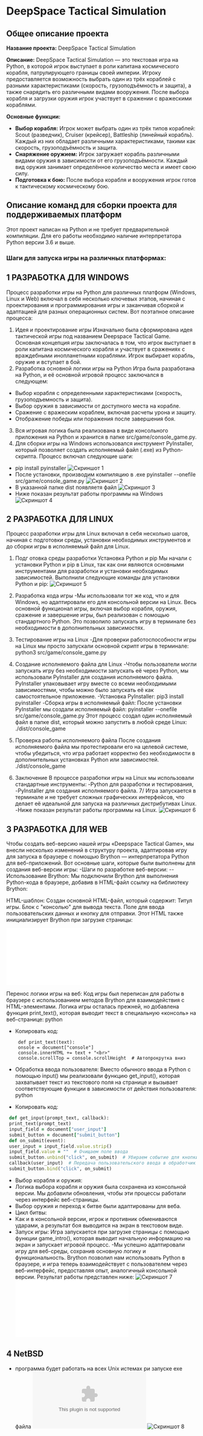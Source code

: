 # DeepSpace Tactical Simulation

## Общее описание проекта
**Название проекта:** DeepSpace Tactical Simulation

**Описание:**
DeepSpace Tactical Simulation — это текстовая игра на Python, в которой игрок выступает в роли капитана космического корабля, патрулирующего границы своей империи. Игроку предоставляется возможность выбрать один из трёх кораблей с разными характеристиками (скорость, грузоподъёмность и защита), а также снарядить его различными видами вооружения. После выбора корабля и загрузки оружия игрок участвует в сражении с вражескими кораблями.

**Основные функции:**
- **Выбор корабля:** Игрок может выбрать один из трёх типов кораблей: Scout (разведчик), Cruiser (крейсер), Battleship (линейный корабль). Каждый из них обладает различными характеристиками, такими как скорость, грузоподъёмность и защита.
- **Снаряжение оружием:** Игрок загружает корабль различными видами оружия в зависимости от его грузоподъёмности. Каждый вид оружия занимает определённое количество места и имеет свою силу.
- **Подготовка к бою:** После выбора корабля и вооружения игрок готов к тактическому космическому бою.

## Описание команд для сборки проекта для поддерживаемых платформ

Этот проект написан на Python и не требует предварительной компиляции. Для его работы необходимо наличие интерпретатора Python версии 3.6 и выше.

### Шаги для запуска игры на различных платформах:
## 1 РАЗРАБОТКА ДЛЯ WINDOWS

Процесс разработки игры на Python для различных платформ (Windows, Linux и Web) включал в себя несколько ключевых этапов, начиная с проектирования и программирования игры и заканчивая сборкой и адаптацией для разных операционных систем. Вот поэтапное описание процесса:
1. Идея и проектирование игры
Изначально была сформирована идея тактической игры под названием Deepspace Tactical Game. Основная концепция игры заключалась в том, что игрок выступает в роли капитана космического корабля и участвует в сражениях с враждебными инопланетными кораблями. Игрок выбирает корабль, оружие и вступает в бой.
2. Разработка основной логики игры на Python
Игра была разработана на Python, и её основной игровой процесс заключался в следующем:
- Выбор корабля с определенными характеристиками (скорость, грузоподъемность и защита).
- Выбор оружия в зависимости от доступного места на корабле.
- Сражение с вражеским кораблем, включая расчеты урона и защиту.
- Отображение победы или поражения после завершения боя.
3. Вся игровая логика была реализована в виде консольного приложения на Python и хранится в папке src/game/console_game.py.
4. Для сборки игры на Windows использовался инструмент PyInstaller, который позволяет создать исполняемый файл (.exe) из Python-скрипта. Процесс включал следующие шаги:
- pip install pyinstaller
![Скриншот 1](скриншот_1.png)
- После установки, производим компиляцию в .exe
pyinstaller --onefile src/game/console_game.py
![Скриншот 2](скриншот_2.png)
- В указанной папке dist появляетя файл
![Скриншот 3](скриншот_3.png)
- Ниже показан результат работы программы на Windows
![Скриншот 4](скриншот_4.png)

## 2 РАЗРАБОТКА ДЛЯ LINUX

Процесс разработки игры для Linux включал в себя несколько шагов, начиная с подготовки среды, установки необходимых инструментов и до сборки игры в исполняемый файл для Linux.
1. Подг отовка среды разработки
Установка Python и pip
Мы начали с установки Python и pip в Linux, так как они являются основными инструментами для разработки и установки необходимых зависимостей.
Выполнили следующие команды для установки Python и pip:
 ![Скриншот 5](скриншот_5.png)

2. Разработка кода игры
-Мы использовали тот же код, что и для Windows, но адаптировали его для консольной версии на Linux. Весь основной функционал игры, включая выбор корабля, оружия, сражение и завершение игры, был реализован с помощью стандартного Python. Это позволило запускать игру в терминале без необходимости в дополнительных зависимостях.
3. Тестирование игры на Linux
-Для проверки работоспособности игры на Linux мы просто запускали основной скрипт игры в терминале:
python3 src/game/console_game.py
4. Создание исполняемого файла для Linux
-Чтобы пользователи могли запускать игру без необходимости запускать её через Python, мы использовали PyInstaller для создания исполняемого файла. PyInstaller упаковывает игру вместе со всеми необходимыми зависимостями, чтобы можно было запускать её как самостоятельное приложение.
-Установка PyInstaller:
pip3 install pyinstaller
-Сборка игры в исполняемый файл:
После установки PyInstaller мы создали исполняемый файл:
pyinstaller --onefile src/game/console_game.py
Этот процесс создал один исполняемый файл в папке dist, который можно запустить в любой среде Linux:
./dist/console_game
5. Проверка работы исполняемого файла
После создания исполняемого файла мы протестировали его на целевой системе, чтобы убедиться, что игра работает корректно без необходимости в дополнительных установках Python или зависимостей.
./dist/console_game
6. Заключение
В процессе разработки игры на Linux мы использовали стандартные инструменты:
-Python для разработки и тестирования,
-PyInstaller для создания исполняемого файла.
7/ Игра запускается в терминале и не требует сложных графических интерфейсов, что делает её идеальной для запуска на различных дистрибутивах Linux.
-Ниже показан результат работы программы на Linux.
![Скриншот 6](скриншот_6.png)

## 3 РАЗРАБОТКА ДЛЯ WEB

Чтобы создать веб-версию нашей игры «Deepspace Tactical Game», мы внесли несколько изменений в структуру проекта, адаптировав игру для запуска в браузере с помощью Brython — интерпретатора Python для веб-приложений. Вот основные шаги, которые были выполнены для создания веб-версии игры:
-Шаги по разработке веб-версии:
--Использование Brython:
Мы подключили Brython для выполнения Python-кода в браузере, добавив в HTML-файл ссылку на библиотеку Brython:
<script type="text/javascript" src="https://cdn.jsdelivr.net/npm/brython@3.9.5/brython.min.js"></script>
HTML-шаблон:
Создан основной HTML-файл, который содержит:
Титул игры.
Блок с "консолью" для вывода текста.
Поле для ввода пользовательских данных и кнопку для отправки.
Этот HTML также инициализирует Brython при загрузке страницы:
<body onload="brython()">
 
![html](index.html)

Перенос логики игры на веб:
Код игры был переписан для работы в браузере с использованием методов Brython для взаимодействия с HTML-элементами.
Логика игры осталась прежней, но добавлена функция print_text(), которая выводит текст в специальную «консоль» на веб-странице:
python
- Копировать код:

       def print_text(text):
       onsole = document["console"]
       console.innerHTML += text + "<br>"
       console.scrollTop = console.scrollHeight  # Автопрокрутка вниз

- Обработка ввода пользователя:
Вместо обычного ввода в Python с помощью input() мы реализовали функцию get_input(), которая захватывает текст из текстового поля на странице и вызывает соответствующие функции в зависимости от действия пользователя:
python
- Копировать код: 
``` Ruby
 def get_input(prompt_text, callback):
 print_text(prompt_text)
 input_field = document["user_input"]
 submit_button = document["submit_button"]
 def on_submit(event):
 user_input = input_field.value.strip()
 input_field.value = ""  # Очищаем поле ввода
 submit_button.unbind("click", on_submit)  # Убираем событие для кнопки
 callback(user_input)  # Передача пользовательского ввода в обработчик
 submit_button.bind("click", on_submit)
```
- Выбор корабля и оружия:
- Логика выбора корабля и оружия была сохранена из консольной версии. Мы добавили обновления, чтобы эти процессы работали через интерфейс веб-страницы.
- Выбор оружия и переход к битве были адаптированы для веба.
- Цикл битвы:
- Как и в консольной версии, игрок и противник обмениваются ударами, а результат боя выводится на экран в текстовом виде.
- Запуск игры:
Игра запускается при загрузке страницы с помощью функции game_intro(), которая выводит начальную информацию на экран и запускает игровой процесс.
-Мы успешно адаптировали игру для веб-среды, сохранив основную логику и функциональность. Brython позволил нам использовать Python в браузере, и игра теперь взаимодействует с пользователем через веб-интерфейс, предоставляя опыт, аналогичный консольной версии.
Результат работы представлен ниже:
![Скриншот 7](скриншот_7.png)
![script](script.py)

## 4 NetBSD
- программа будет работать на всех Unix истемах ри запуске exe файла
![Консольная игра](сonsole_game.exe)
![Скриншот 8](скриншот_8.png)
